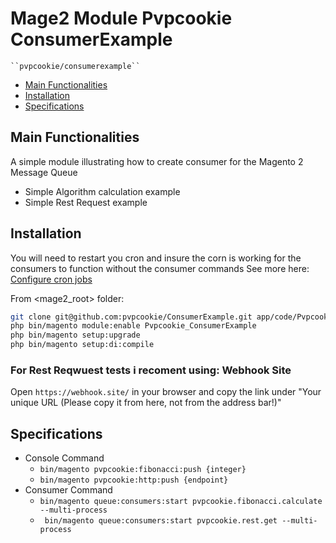 # Mage2 Module Pvpcookie ConsumerExample

    ``pvpcookie/consumerexample``

 - [Main Functionalities](#markdown-header-main-functionalities)
 - [Installation](#markdown-header-installation)
 - [Specifications](#markdown-header-specifications)


## Main Functionalities
A simple module illustrating how to create consumer for the Magento 2 Message Queue
- Simple Algorithm calculation example
- Simple Rest Request example
## Installation

You will need to restart you cron and insure the corn is working for the consumers to function without the consumer commands
See more here: [Configure cron jobs](https://experienceleague.adobe.com/docs/commerce-operations/configuration-guide/cli/configure-cron-jobs.html)

From <mage2_root> folder:

```bash
git clone git@github.com:pvpcookie/ConsumerExample.git app/code/Pvpcookie/ConsumerExample
php bin/magento module:enable Pvpcookie_ConsumerExample
php bin/magento setup:upgrade
php bin/magento setup:di:compile
```

### For Rest Reqwuest tests i recoment using: Webhook Site
Open `https://webhook.site/` in your browser and copy the link under "Your unique URL (Please copy it from here, not from the address bar!)" 

## Specifications

 - Console Command
	- `bin/magento pvpcookie:fibonacci:push {integer}`
    - `bin/magento pvpcookie:http:push {endpoint}`
 - Consumer Command
    - `bin/magento queue:consumers:start pvpcookie.fibonacci.calculate --multi-process`
    - ` bin/magento queue:consumers:start pvpcookie.rest.get --multi-process`



